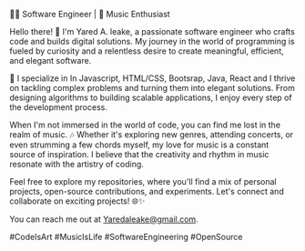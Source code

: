 👨‍💻 Software Engineer | 🎵 Music Enthusiast

Hello there! 👋 I'm Yared A. leake, a passionate software engineer who crafts code and builds digital solutions. My journey in the world of programming is fueled by curiosity and a relentless desire to create meaningful, efficient, and elegant software.

🚀 I specialize in In Javascript, HTML/CSS, Bootsrap, Java, React and I thrive on tackling complex problems and turning them into elegant solutions. From designing algorithms to building scalable applications, I enjoy every step of the development process.

When I'm not immersed in the world of code, you can find me lost in the realm of music. 🎶 Whether it's exploring new genres, attending concerts, or even strumming a few chords myself, my love for music is a constant source of inspiration. I believe that the creativity and rhythm in music resonate with the artistry of coding.

Feel free to explore my repositories, where you'll find a mix of personal projects, open-source contributions, and experiments. Let's connect and collaborate on exciting projects! 🌐✨

You can reach me out at Yaredaleake@gmail.com.

#CodeIsArt #MusicIsLife #SoftwareEngineering #OpenSource

